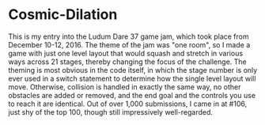 # Cosmic-Dilation
This is my entry into the Ludum Dare 37 game jam, which took place from December 10-12, 2016. The theme of the jam was "one room", so I made a game with just one level layout that would squash and stretch in various ways across 21 stages, thereby changing the focus of the challenge. The theming is most obvious in the code itself, in which the stage number is only ever used in a switch statement to determine how the single level layout will move. Otherwise, collision is handled in exactly the same way, no other obstacles are added or removed, and the end goal and the controls you use to reach it are identical. Out of over 1,000 submissions, I came in at #106, just shy of the top 100, though still impressively well-regarded.
